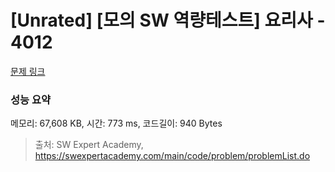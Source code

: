 # [Unrated] [모의 SW 역량테스트] 요리사 - 4012 

[문제 링크](https://swexpertacademy.com/main/code/problem/problemDetail.do?contestProbId=AWIeUtVakTMDFAVH) 

### 성능 요약

메모리: 67,608 KB, 시간: 773 ms, 코드길이: 940 Bytes



> 출처: SW Expert Academy, https://swexpertacademy.com/main/code/problem/problemList.do
